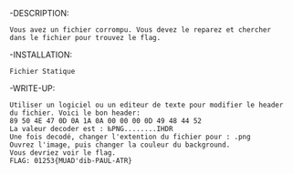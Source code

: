 -DESCRIPTION:

    Vous avez un fichier corrompu. Vous devez le reparez et chercher
    dans le fichier pour trouvez le flag.
    
    
-INSTALLATION:

    Fichier Statique


-WRITE-UP:
    
    Utiliser un logiciel ou un editeur de texte pour modifier le header 
    du fichier. Voici le bon header:
    89 50 4E 47 0D 0A 1A 0A 00 00 00 0D 49 48 44 52 
    La valeur decoder est : ‰PNG........IHDR
    Une fois decodé, changer l'extention du fichier pour : .png
    Ouvrez l'image, puis changer la couleur du background.
    Vous devriez voir le flag.
    FLAG: 01253{MUAD'dib-PAUL-ATR}

